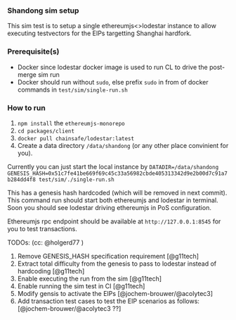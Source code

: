 ### Shandong sim setup

This sim test is to setup a single ethereumjs<>lodestar instance to allow executing testvectors for the EIPs targetting Shanghai hardfork.

### Prerequisite(s)

- Docker since lodestar docker image is used to run CL to drive the post-merge sim run
- Docker should run without `sudo`, else prefix `sudo` in from of docker commands in `test/sim/single-run.sh`

### How to run

1. `npm install` the `ethereumjs-monorepo`
2. `cd packages/client`
3. `docker pull chainsafe/lodestar:latest`
4. Create a data directory `/data/shandong` (or any other place convinient for you).

Currently you can just start the local instance by
`DATADIR=/data/shandong GENESIS_HASH=0x51c7fe41be669f69c45c33a56982cbde405313342d9e2b00d7c91a7b284dd4f8 test/sim/./single-run.sh`

This has a genesis hash hardcoded (which will be removed in next commit). This command run should start both ethereumjs and lodestar in terminal. Soon you should see lodestar driving ethereumjs in PoS configuration.

Ethereumjs rpc endpoint should be available at `http://127.0.0.1:8545` for you to test transactions.

TODOs: (cc: @holgerd77 )

1. Remove GENESIS_HASH specification requirement [@g11tech]
2. Extract total difficulty from the genesis to pass to lodestar instead of hardcoding [@g11tech]
3. Enable executing the run from the sim [@g11tech]
4. Enable running the sim test in CI [@g11tech]
5. Modify gensis to activate the EIPs [@jochem-brouwer/@acolytec3]
6. Add transaction test cases to test the EIP scenarios as follows: [@jochem-brouwer/@acolytec3 ??]
